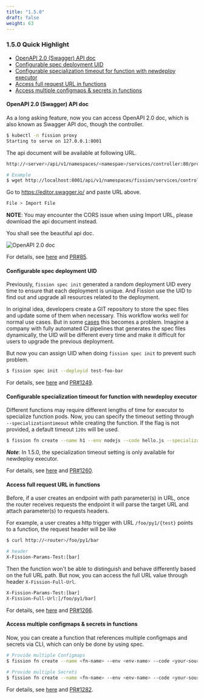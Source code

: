 ```yaml
---
title: "1.5.0"
draft: false
weight: 63
---
```


### 1.5.0 Quick Highlight

* [OpenAPI 2.0 (Swagger) API doc](#openapi-2-0-swagger-api-doc)
* [Configurable spec deployment UID](#configurable-spec-deployment-uid)
* [Configurable specialization timeout for function with newdeploy executor](#configurable-specialization-timeout-for-function-with-newdeploy-executor)
* [Access full request URL in functions](#access-full-request-url-in-functions)
* [Access multiple configmaps & secrets in functions](#go-module-support-for-go-environment)

#### OpenAPI 2.0 (Swagger) API doc  

As a long asking feature, now you can access OpenAPI 2.0 doc, which is also known as Swagger API doc, though the controller.   

```bash
$ kubectl -n fission proxy
Starting to serve on 127.0.0.1:8001
```

The api document will be available at following URL.

```bash
http://<server>/api/v1/namespaces/<namespae>/services/controller:80/proxy/v2/apidocs.json

# Example
$ wget http://localhost:8001/api/v1/namespaces/fission/services/controller:80/proxy/v2/apidocs.json
```

Go to https://editor.swagger.io/ and paste URL above.

```bash
File > Import File 
```

**NOTE**: You may encounter the CORS issue when using Import URL, please download the api document instead.

You shall see the beautiful api doc.

![OpenAPI 2.0 doc](../assets/1.5.0/openapi.png)

For details, see [here](https://github.com/fission/fission/issues/1245) and [PR#85](https://github.com/fission/fission/pull/85).

#### Configurable spec deployment UID 

Previously, `fission spec init` generated a random deployment UID every time to ensure that each
deployment is unique. And Fission use the UID to find out and upgrade all resources related to the deployment. 

In original idea, developers create a GIT repository to store the spec files and update some of them when necessary. 
This workflow works well for normal use cases. But in some [cases](https://github.com/fission/fission/issues/1232#issuecomment-511289934)
this becomes a problem. 
Imagine a company with fully automated CI pipelines that generates the spec files dynamically, 
the UID will be different every time and make it difficult for users to upgrade the previous deployment. 
 
But now you can assign UID when doing `fission spec init` to prevent such problem. 

```bash
$ fission spec init --deployid test-foo-bar
```

For details, see [here](https://github.com/fission/fission/issues/1232) and [PR#1249](https://github.com/fission/fission/pull/1249).

#### Configurable specialization timeout for function with newdeploy executor

Different functions may require different lengths of time for executor to specialize function pods. Now, you can specify the timeout setting
through `--specializationtimeout` while creating the function. If the flag is not provided, a default timeout `120s` will be used.

```bash
$ fission fn create --name h1 --env nodejs --code hello.js --specializationtimeout 100 --executor newdeploy 
```

***Note***: In 1.5.0, the specialization timeout setting is only available for newdeploy executor.

For details, see [here](https://github.com/fission/fission/issues/1213) and [PR#1260](https://github.com/fission/fission/pull/1260).

#### Access full request URL in functions

Before, if a user creates an endpoint with path parameter(s) in URL, once the router receives requests the endpoint it will
parse the target URL and attach parameter(s) to requests headers. 

For example, a user creates a http trigger with URL `/foo/py1/{test}` points to a function, the request header will be like

```bash
$ curl http://<router>/foo/py1/bar

# header
X-Fission-Params-Test:[bar]
```

Then the function won't be able to distinguish and behave differently based on the full URL path. 
But now, you can access the full URL value through header `X-Fission-Full-Url`.

```bash
X-Fission-Params-Test:[bar]
X-Fission-Full-Url:[/foo/py1/bar]
```

For details, see [here](https://github.com/fission/fission/issues/1153) and [PR#1266](https://github.com/fission/fission/pull/1266).

#### Access multiple configmaps & secrets in functions

Now, you can create a function that references multiple configmaps and secrets via CLI, which can only be done by using spec.

```bash
# Provide multiple Configmaps
$ fission fn create --name <fn-name> --env <env-name> --code <your-source> --configmap <configmap-one> --configmap <configmap-two>

# Provide multiple Secrets
$ fission fn create --name <fn-name> --env <env-name> --code <your-source> --secret <secret-one> --secret <secret-two>
```

For details, see [here](https://github.com/fission/fission/issues/1055) and [PR#1282](https://github.com/fission/fission/pull/1282).
